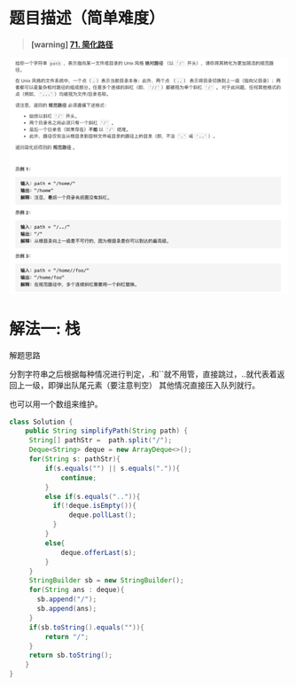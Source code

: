 #  **题目描述（简单难度）**

> **[warning] [71. 简化路径](https://leetcode-cn.com/problems/simplify-path/)**

![](https://github.com/gaohueric/blogpicture/raw/master/%E6%88%AA%E5%B1%8F2021-05-05%2012.48.14.png)

# 解法一: 栈

解题思路

分割字符串之后根据每种情况进行判定，.和``就不用管，直接跳过，..就代表着返回上一级，即弹出队尾元素（要注意判空）
其他情况直接压入队列就行。

也可以用一个数组来维护。

```java
class Solution {
    public String simplifyPath(String path) {
     String[] pathStr =  path.split("/");
     Deque<String> deque = new ArrayDeque<>();
     for(String s: pathStr){
         if(s.equals("") || s.equals(".")){
             continue;
         }
         else if(s.equals("..")){
           if(!deque.isEmpty()){
               deque.pollLast();
           }
         }
         else{
             deque.offerLast(s);
         }
     }
     StringBuilder sb = new StringBuilder();
     for(String ans : deque){
       sb.append("/");
       sb.append(ans);
     }
     if(sb.toString().equals("")){
         return "/";
     }
     return sb.toString();
    }
}
```



